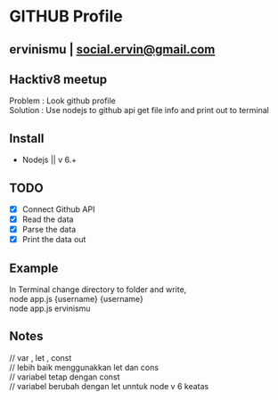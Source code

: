 # GITHUB Profile

## ervinismu | social.ervin@gmail.com
## Hacktiv8 meetup 

Problem   : Look github profile  
Solution  : Use nodejs to github api get file info and print out to terminal  

## Install
- Nodejs || v 6.+

## TODO
- [x] Connect Github API
- [x] Read the data
- [x] Parse the data
- [x] Print the data out

## Example
In Terminal change directory to folder and write,  
node app.js {username} {username}  
node app.js ervinismu

## Notes
// var , let , const  
// lebih baik menggunakkan let dan cons  
// variabel tetap dengan const  
// variabel berubah dengan let unntuk node v 6 keatas 
